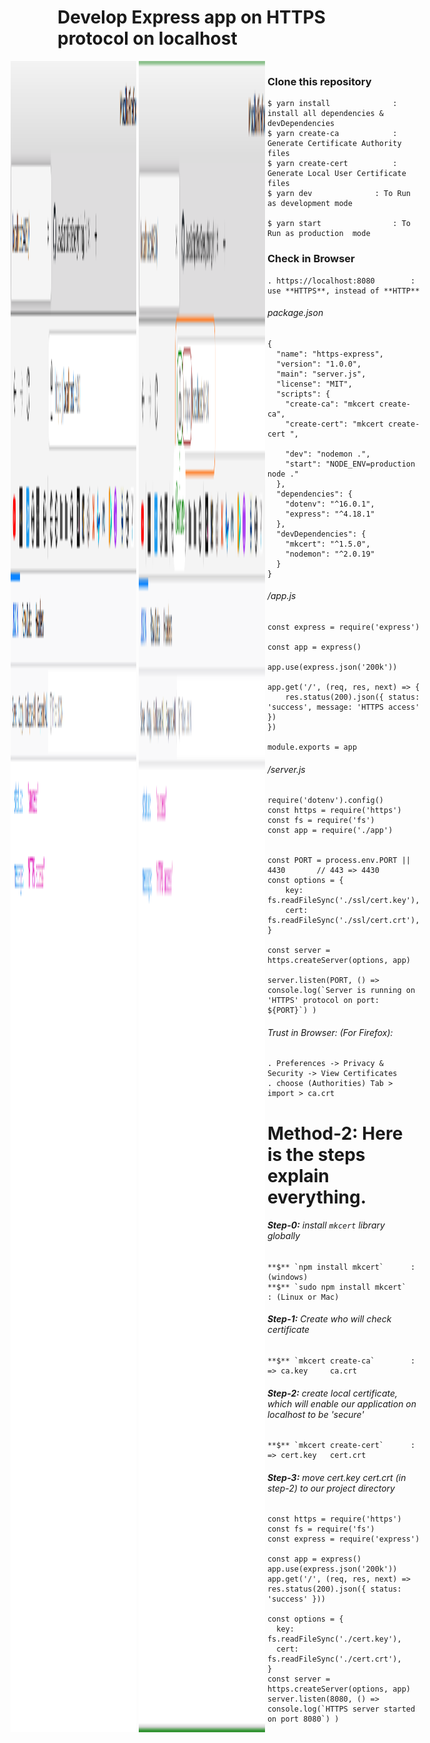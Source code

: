 

# Develop Express app on **HTTPS** protocol on localhost

<div style="width: 100%; display: flex; justify-content: center; gap: 4px;">
<img
	width= "40%"
	src='https://github.com/JavaScriptForEverything/https-express-app/blob/master/public/https-express-1.png'
/>
<img
	width= "40%"
	src='https://github.com/JavaScriptForEverything/https-express-app/blob/master/public/https-express-2.png'
/>
<div>



### Clone this repository

	$ yarn install 				: install all dependencies & devDependencies
	$ yarn create-ca 			: Generate Certificate Authority files
	$ yarn create-cert 			: Generate Local User Certificate files
	$ yarn dev 				: To Run as development mode

	$ yarn start 				: To Run as production  mode


### Check in Browser

	. https://localhost:8080 		: use **HTTPS**, instead of **HTTP**



###### package.json

	{
	  "name": "https-express",
	  "version": "1.0.0",
	  "main": "server.js",
	  "license": "MIT",
	  "scripts": {
	    "create-ca": "mkcert create-ca",
	    "create-cert": "mkcert create-cert ",

	    "dev": "nodemon .",
	    "start": "NODE_ENV=production node ."
	  },
	  "dependencies": {
	    "dotenv": "^16.0.1",
	    "express": "^4.18.1"
	  },
	  "devDependencies": {
	    "mkcert": "^1.5.0",
	    "nodemon": "^2.0.19"
	  }
	}


###### /app.js

	const express = require('express')

	const app = express()

	app.use(express.json('200k'))

	app.get('/', (req, res, next) => {
		res.status(200).json({ status: 'success', message: 'HTTPS access' })
	})

	module.exports = app


###### /server.js

	require('dotenv').config()
	const https = require('https')
	const fs = require('fs')
	const app = require('./app')


	const PORT = process.env.PORT || 4430  		// 443 => 4430
	const options = {
		key: fs.readFileSync('./ssl/cert.key'),
		cert: fs.readFileSync('./ssl/cert.crt'),
	}

	const server = https.createServer(options, app)

	server.listen(PORT, () => console.log(`Server is running on 'HTTPS' protocol on port: ${PORT}`) )



###### Trust in Browser: (For Firefox):
	. Preferences -> Privacy & Security -> View Certificates
	. choose (Authorities) Tab > import > ca.crt




# Method-2: Here is the steps explain everything.

###### **Step-0:** install `mkcert` library globally

	**$** `npm install mkcert` 		: (windows)
	**$** `sudo npm install mkcert` 	: (Linux or Mac)


###### **Step-1:** Create who will check certificate

	**$** `mkcert create-ca` 		: => ca.key 	ca.crt


###### **Step-2:** create local certificate, which will enable our application on localhost to be 'secure'

	**$** `mkcert create-cert` 		: => cert.key 	cert.crt


###### **Step-3:** move cert.key cert.crt (in step-2) to our project directory

	const https = require('https')
	const fs = require('fs')
	const express = require('express')

	const app = express()
	app.use(express.json('200k'))
	app.get('/', (req, res, next) => res.status(200).json({ status: 'success' }))

	const options = {
	  key: fs.readFileSync('./cert.key'),
	  cert: fs.readFileSync('./cert.crt'),
	}
	const server = https.createServer(options, app)
	server.listen(8080, () => console.log(`HTTPS server started on port 8080`) )
